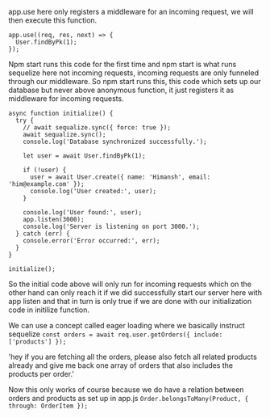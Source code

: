 app.use here only registers a middleware for an incoming request, we will then execute this function.

```
app.use((req, res, next) => {
  User.findByPk(1);
});

```

Npm start runs this code for the first time and npm start is what runs sequelize here not incoming requests, incoming requests are only funneled through our middleware. So npm start runs this, this code which sets up our database but never above anonymous function, it just registers it as middleware for incoming requests.

```
async function initialize() {
  try {
    // await sequalize.sync({ force: true });
    await sequalize.sync();
    console.log('Database synchronized successfully.');

    let user = await User.findByPk(1);

    if (!user) {
      user = await User.create({ name: 'Himansh', email: 'him@example.com' });
      console.log('User created:', user);
    }

    console.log('User found:', user);
    app.listen(3000);
    console.log('Server is listening on port 3000.');
  } catch (err) {
    console.error('Error occurred:', err);
  }
}

initialize();

```

So the initial code above will only run for incoming requests which on the other hand can only reach it if we did successfully start our server here with app listen
and that in turn is only true if we are done with our initialization code in initilize function.

We can use a concept called eager loading where we basically instruct sequelize
`const orders = await req.user.getOrders({ include: ['products'] });`

'hey if you are fetching all the orders, please also fetch all related products already and give me back one array of orders that also includes the products per order.'

Now this only works of course because we do have a relation between orders and products as set up in app.js `Order.belongsToMany(Product, { through: OrderItem });`
